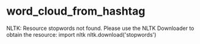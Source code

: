 # word_cloud_from_hashtag


NLTK:
  Resource stopwords not found.
  Please use the NLTK Downloader to obtain the resource:
    import nltk
    nltk.download('stopwords')
